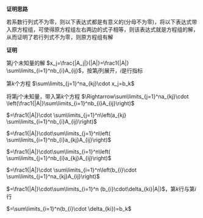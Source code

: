 **证明思路**

若系数行列式不为零，则以下表达式都是有意义的(分母不为零)，将以下表达式带入原方程组，可使得原方程组左右两边的式子相等，则该表达式就是方程组的解，从而证明了若行列式不为零，则原方程组有解

**证明**

第$j$个未知量的解
$x_j=\frac{|A_j|}{|A|}=\frac1{|A|}
\sum\limits_{i=1}^nb_{i}A_{ij}$，按第$j$列展开，$i$是行指标

第$k$个方程
$\sum\limits_{j=1}^na_{kj}\cdot x_j=b_k$

将第$j$个未知量，带入第$k$个方程
$\Rightarrow\sum\limits_{j=1}^na_{kj}\cdot
\left(\frac1{|A|}\sum\limits_{i=1}^nb_{i}A_{ij}\right)$

$=\frac1{|A|}\cdot \sum\limits_{j=1}^n\left(a_{kj}
\sum\limits_{i=1}^nb_{i}A_{ij}\right)$

$=\frac1{|A|}\cdot\sum\limits_{j=1}^n\left(
\sum\limits_{i=1}^nb_{i}a_{kj}A_{ij}\right)$

$=\frac1{|A|}\cdot\sum\limits_{i=1}^n\left(
\sum\limits_{j=1}^nb_{i}a_{kj}A_{ij}\right)$

$=\frac1{|A|}\cdot \sum\limits_{i=1}^n\left(b_{i}\cdot
\sum\limits_{j=1}^na_{kj}A_{ij}\right)$

$=\frac1{|A|}\cdot\sum\limits_{i=1}^n
(b_{i}\cdot\delta_{ki}|A|)$，第$k$行与第$i$行

$=\sum\limits_{i=1}^n(b_{i}\cdot \delta_{ki})=b_k$

